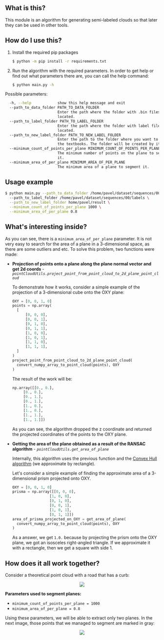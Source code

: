 ## **What is this?**

This module is an algorithm for generating semi-labeled clouds so that later they can be used in other tools. 

## **How do I use this?**

1. Install the required pip packages 
   ```bash
   $ python -m pip install -r requirements.txt
   ```
2. Run the algorithm with the required parameters. In order to get help or find out what parameters there are, you can call the help command:
   ```bash
   $ python main.py -h
   ```

Possible parameters: 

```bash
  -h, --help            show this help message and exit
  --path_to_data_folder PATH_TO_DATA_FOLDER
                        Enter the path where the folder with .bin files is
                        located.
  --path_to_label_folder PATH_TO_LABEL_FOLDER
                        Enter the path where the folder with label files is
                        located.
  --path_to_new_label_folder PATH_TO_NEW_LABEL_FOLDER
                        Enter the path to the folder where you want to save
                        the textbooks. The folder will be created by itself!
  --minimum_count_of_points_per_plane MINIMUM_COUNT_OF_POINTS_PER_PLANE
                        The minimum number of points on the plane to segment
                        it.
  --minimum_area_of_per_plane MINIMUM_AREA_OF_PER_PLANE
                        The minimum area of a plane to segment it.
```

## **Usage example**

```bash
$ python main.py --path_to_data_folder /home/pavel/dataset/sequences/00/velodyne \ 
  --path_to_label_folder /home/pavel/dataset/sequences/00/labels \
  --path_to_new_label_folder home/pavel/result \
  --minimum_count_of_points_per_plane 1000 \
  --minimum_area_of_per_plane 0.8
```



## **What's interesting inside?**

As you can see, there is a `minimum_area_of_per_plane` parameter. It is not very easy to search for the area of a plane in a 3-dimensional space, as there are some outliers and etc. To solve this problem, two functions were made: 

* **Projection of points onto a plane along the plane normal vector and get 2d coords** - *`pointCloudUtils.project_point_from_point_cloud_to_2d_plane_point_cloud`*
  
  To demonstrate how it works, consider a simple example of the projection of a 3-dimensional cube onto the OXY plane:
  ```python
  OXY = [0, 0, 1, 0]
  points = np.array(
    [
        [0, 0, 0],
        [0, 0, 1],
        [0, 1, 0],
        [0, 1, 1],
        [1, 0, 0],
        [1, 0, 1],
        [1, 1, 0],
        [1, 1, 1],
    ]
  )
  project_point_from_point_cloud_to_2d_plane_point_cloud(
    convert_numpy_array_to_point_cloud(points), OXY
  )
  ```

  The result of the work will be: 
  ```python
  np.array([[0., 0.],
       [0., 0.],
       [0., 1.],
       [0., 1.],
       [1., 0.],
       [1., 0.],
       [1., 1.],
       [1., 1.]])
  ```

  As you can see, the algorithm dropped the z coordinate and returned the projected coordinates of the points to the OXY plane. 

* **Getting the area of the plane obtained as a result of the RANSAC algorithm** - *`pointCloudUtils.get_area_of_plane`*

  Internally, this algorithm uses the previous function and the [Convex Hull algorithm](https://en.wikipedia.org/wiki/Convex_hull_algorithms) (we approximate by rectangle).

  Let's consider a simple example of finding the approximate area of a 3-dimensional prism projected onto OXY.

  ```python
  OXY = [0, 0, 1, 0]
  prisma = np.array([[0, 0, 0], 
                   [1, 0, 0], 
                   [0, 1, 0], 
                   [0, 0, 1], 
                   [1, 0, 1], 
                   [0, 1, 1]])
  area_of_prisma_projected_on_OXY = get_area_of_plane(
    convert_numpy_array_to_point_cloud(points), OXY
  )
  ```

  As a answer, we get `1.0.` because by projecting the prism onto the OXY plane, we got an isosceles right-angled triangle. If we approximate it with a rectangle, then we get a square with side 1. 

## **How does it all work together?**

Consider a theoretical point cloud with a road that has a curb: 

<p align="center">
    <img src="https://s9.gifyu.com/images/Peek-2021-10-15-16-39.gif"/>
</p>

**Parameters used to segment planes:**
* `minimum_count_of_points_per_plane = 1000`
* `minimum_area_of_per_plane = 0.8`

Using these parameters, we will be able to extract only two planes. In the next image, those points that we managed to segment are marked in gray:

<p align="center">
    <img src="https://s9.gifyu.com/images/Peek-2021-10-15-16-49.gif"/>
</p>